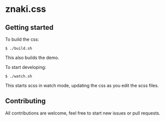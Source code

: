 # znaki.css

## Getting started

To build the css:

```shell
$ ./build.sh
```

This also builds the demo.

To start developing:

```shell
$ ./watch.sh
```

This starts scss in watch mode, updating the css as you edit the scss files.

## Contributing

All contributions are welcome, feel free to start new issues or pull requests.
